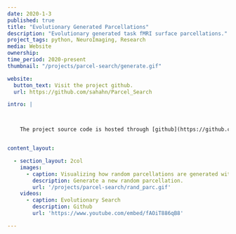 ```yaml
---
date: 2020-1-3
published: true
title: "Evolutionary Generated Parcellations"
description: "Evolutionary generated task fMRI surface parcellations."
project_tags: python, NeuroImaging, Research
media: Website
ownership:
time_period: 2020-present
thumbnail: "/projects/parcel-search/generate.gif"

website:
  button_text: Visit the project github.
  url: https://github.com/sahahn/Parcel_Search

intro: |



    The project source code is hosted through [github](https://github.com/sahahn/Parcel_Search).


content_layout:

  - section_layout: 2col
    images:
      - caption: Visualizing how random parcellations are generated within the context of this project.
        description: Generate a new random parcellation.
        url: '/projects/parcel-search/rand_parc.gif'
    videos:
      - caption: Evolutionary Search
        description: Github
        url: 'https://www.youtube.com/embed/fAOiT886qB8'

---
```


